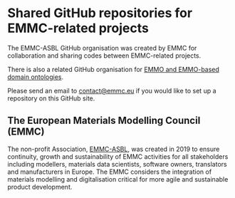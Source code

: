 Shared GitHub repositories for EMMC-related projects
====================================================
The EMMC-ASBL GitHub organisation was created by EMMC for
collaboration and sharing codes between EMMC-related projects.

There is also a related GitHub organisation for [EMMO and EMMO-based
domain ontologies].

Please send an email to contact@emmc.eu if you would like to set up a
repository on this GitHub site.


The European Materials Modelling Council (EMMC)
-----------------------------------------------
The non-profit Association, [EMMC-ASBL], was created in 2019 to
ensure continuity, growth and sustainability of EMMC activities for
all stakeholders including modellers, materials data scientists,
software owners, translators and manufacturers in Europe.  The EMMC
considers the integration of materials modelling and digitalisation
critical for more agile and sustainable product development.



[EMMC-ASBL]: https://emmc.eu/
[EMMO and EMMO-based domain ontologies]: https://github.com/emmo-repo
